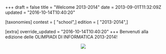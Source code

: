 +++
draft = false
title = "Welcome 2013-2014"
date = 2013-09-01T11:32:09Z
updated = "2016-10-14T10:40:20"

[taxonomies]
contest = [ "school",]
edition = [ "2013-2014",]

[extra]
override_updated = "2016-10-14T10:40:20"
+++
Benvenuti alla edizione delle OLIMPIADI DI INFORMATICA 2013-2014!

<div style="text-align: center;">

![](/images/uploads/feature-1.jpg)

</div>
